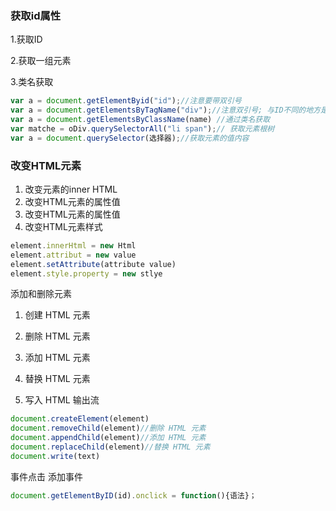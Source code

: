### 获取id属性

1.获取ID

2.获取一组元素

3.类名获取

```javascript
var a = document.getElementByid("id");//注意要带双引号
var a = document.getElementsByTagName("div");//注意双引号; 与ID不同的地方是 ent's'By
var a = document.getElementsByClassName(name) //通过类名获取
var matche = oDiv.querySelectorAll("li span");// 获取元素根树
var a = document.querySelector(选择器);//获取元素的值内容

```

### 改变HTML元素

1. 改变元素的inner HTML
2. 改变HTML元素的属性值
3. 改变HTML元素的属性值
4. 改变HTML元素样式

```javascript
element.innerHtml = new Html
element.attribut = new value
element.setAttribute(attribute value)
element.style.property = new stlye 
```

添加和删除元素

1. 创建 HTML 元素

2. 删除 HTML 元素
3. 添加 HTML 元素
4. 替换 HTML 元素
5. 写入 HTML 输出流

```javascript
document.createElement(element)
document.removeChild(element)//删除 HTML 元素
document.appendChild(element)//添加 HTML 元素
document.replaceChild(element)//替换 HTML 元素
document.write(text)
```

事件点击 添加事件

```js
document.getElementByID(id).onclick = function(){语法}；
```

